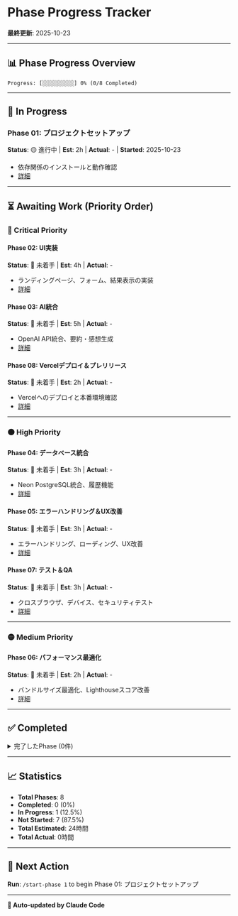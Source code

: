 # Phase Progress Tracker

**最終更新**: 2025-10-23

---

## 📊 Phase Progress Overview

```
Progress: [░░░░░░░░░░] 0% (0/8 Completed)
```

---

## 🔄 In Progress

### Phase 01: プロジェクトセットアップ
**Status**: 🟡 進行中 | **Est**: 2h | **Actual**: - | **Started**: 2025-10-23
- 依存関係のインストールと動作確認
- [詳細](./phase-01-project-setup.md)

---

## ⏳ Awaiting Work (Priority Order)

### 🔴 Critical Priority


#### Phase 02: UI実装
**Status**: 🔴 未着手 | **Est**: 4h | **Actual**: -
- ランディングページ、フォーム、結果表示の実装
- [詳細](./phase-02-ui-implementation.md)

#### Phase 03: AI統合
**Status**: 🔴 未着手 | **Est**: 5h | **Actual**: -
- OpenAI API統合、要約・感想生成
- [詳細](./phase-03-ai-integration.md)

#### Phase 08: Vercelデプロイ＆プレリリース
**Status**: 🔴 未着手 | **Est**: 2h | **Actual**: -
- Vercelへのデプロイと本番環境確認
- [詳細](./phase-08-deployment.md)

---

### 🟠 High Priority

#### Phase 04: データベース統合
**Status**: 🔴 未着手 | **Est**: 3h | **Actual**: -
- Neon PostgreSQL統合、履歴機能
- [詳細](./phase-04-database-integration.md)

#### Phase 05: エラーハンドリング＆UX改善
**Status**: 🔴 未着手 | **Est**: 3h | **Actual**: -
- エラーハンドリング、ローディング、UX改善
- [詳細](./phase-05-error-handling-ux.md)

#### Phase 07: テスト＆QA
**Status**: 🔴 未着手 | **Est**: 3h | **Actual**: -
- クロスブラウザ、デバイス、セキュリティテスト
- [詳細](./phase-07-testing-qa.md)

---

### 🟡 Medium Priority

#### Phase 06: パフォーマンス最適化
**Status**: 🔴 未着手 | **Est**: 2h | **Actual**: -
- バンドルサイズ最適化、Lighthouseスコア改善
- [詳細](./phase-06-performance-optimization.md)

---

## ✅ Completed

<details>
<summary>完了したPhase (0件)</summary>

完了したPhaseはまだありません。

</details>

---

## 📈 Statistics

- **Total Phases**: 8
- **Completed**: 0 (0%)
- **In Progress**: 1 (12.5%)
- **Not Started**: 7 (87.5%)
- **Total Estimated**: 24時間
- **Total Actual**: 0時間

---

## 🎯 Next Action

**Run**: `/start-phase 1` to begin Phase 01: プロジェクトセットアップ

---

**🤖 Auto-updated by Claude Code**
